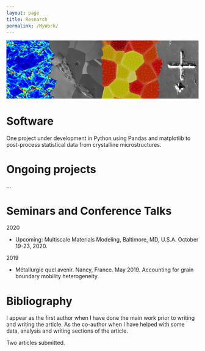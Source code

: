 ```yaml
---
layout: page
title: Research
permalink: /MyWork/
---
```


![My cover](/assets/cover.png)

# Software

One project under development in Python using Pandas and matplotlib to post-process statistical data from crystalline microstructures.

# Ongoing projects

...

# Seminars and Conference Talks

2020

* Upcoming: Multiscale Materials Modeling, Baltimore, MD, U.S.A. October 19-23, 2020.

2019

* Métallurgie quel avenir. Nancy, France. May 2019. Accounting for grain boundary mobility heterogeneity.

# Bibliography

I appear as the first author when I have done the main work prior to writing and writing the article. As the co-author when I have helped with some data, analysis and writing sections of the article. 

Two articles submitted.
